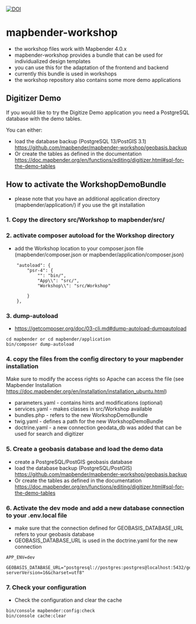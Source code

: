 <a href="https://doi.org/10.5281/zenodo.5887014"><img src="https://zenodo.org/badge/DOI/10.5281/zenodo.5887014.svg" alt="DOI"></a>


# mapbender-workshop


* the workshop files work with Mapbender 4.0.x
* mapbender-workshop provides a bundle that can be used for individualized design templates 
* you can use this for the adaptation of the frontend and backend
* currently this bundle is used in workshops
* the workshop repository also contains some more demo applications



## Digitizer Demo 

If you would like to try the Digitize Demo application you need a PostgreSQL database with the demo tables. 

You can either:
* load the database backup (PostgreSQL 13/PostGIS 3.1) https://github.com/mapbender/mapbender-workshop/geobasis.backup
* Or create the tables as defined in the documentation https://doc.mapbender.org/en/functions/editing/digitizer.html#sql-for-the-demo-tables



## How to activate the WorkshopDemoBundle

* please note that you have an additional application directory (mapbender/application/) if you use the git installation 

### 1. Copy the directory src/Workshop to mapbender/src/ 

### 2. activate composer autoload for the Workshop directory

* add the Workshop location to your composer.json file (mapbender/composer.json or mapbender/application/composer.json)

```
    "autoload": {
        "psr-4": {
            "": "bin/",
            "App\\": "src/",
            "Workshop\\": "src/Workshop"
            
        }
    },
```    

### 3. dump-autoload

- https://getcomposer.org/doc/03-cli.md#dump-autoload-dumpautoload

```  
cd mapbender or cd mapbender/application
bin/composer dump-autoload
```  

### 4. copy the files from the config directory to your mapbender installation

Make sure to modify the access rights so Apache can access the file (see Mapbender Installation https://doc.mapbender.org/en/installation/installation_ubuntu.html)

* parameters.yaml - contains hints and modifications (optional)
* services.yaml   - makes classes in src/Workshop available
* bundles.php     - refers to the new WorkshopDemoBundle
* twig.yaml       - defines a path for the new WorkshopDemoBundle
* doctrine.yaml   - a new connection geodata_db was added that can be used for search and digitizer


### 5. Create a geobasis database and load the demo data 

* create a PostgreSQL/PostGIS geobasis database
* load the database backup (PostgreSQL/PostGIS) https://github.com/mapbender/mapbender-workshop/geobasis.backup
* Or create the tables as defined in the documentation https://doc.mapbender.org/en/functions/editing/digitizer.html#sql-for-the-demo-tables


### 6. Activate the dev mode and add a new database connection to your .env.local file

- make sure that the connection defined for GEOBASIS_DATABASE_URL refers to your geobasis database
- GEOBASIS_DATABASE_URL is used in the doctrine.yaml for the new connection

```  
APP_ENV=dev

GEOBASIS_DATABASE_URL="postgresql://postgres:postgres@localhost:5432/geobasis?serverVersion=16&charset=utf8"
```  

### 7. Check your configuration

- Check the configuration and clear the cache

```  
bin/console mapbender:config:check
bin/console cache:clear
``` 
